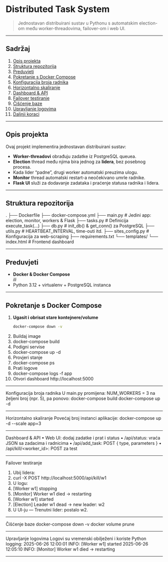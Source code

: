 # Distributed Task System

> Jednostavan distribuirani sustav u Pythonu s automatskim election-om među worker-threadovima, failover-om i web UI.

---

##  Sadržaj

1. [Opis projekta](#opis-projekta)  
2. [Struktura repozitorija](#struktura-repozitorija)  
3. [Preduvjeti](#preduvjeti)  
4. [Pokretanje s Docker Compose](#pokretanje-s-docker-compose)  
5. [Konfiguracija broja radnika](#konfiguracija-broja-radnika)  
6. [Horizontalno skaliranje](#horizontalno-skaliranje)  
7. [Dashboard & API](#dashboard--api)  
8. [Failover testiranje](#failover-testiranje)  
9. [Čišćenje baze](#čišćenje-baze)  
10. [Upravljanje logovima](#upravljanje-logovima)  
11. [Daljnji koraci](#daljnji-koraci)  

---

##  Opis projekta

Ovaj projekt implementira jednostavan distribuirani sustav:

- **Worker-threadovi** obrađuju zadatke iz PostgreSQL queuea.  
- **Election** thread među njima bira jednog za **lidera**, bez posebnog procesa.  
- Kada lider “padne”, drugi worker automatski preuzima ulogu.  
- **Monitor** thread automatski restart-a neočekivano umrle radnike.  
- **Flask UI** služi za dodavanje zadataka i praćenje statusa radnika i lidera.

---

##  Struktura repozitorija

.
├── Dockerfile
├── docker-compose.yml
├── main.py # Jedini app: election, monitor, workers & Flask
├── tasks.py # Definicija execute_task(...)
├── db.py # init_db() & get_conn() za PostgreSQL
├── utils.py # HEARTBEAT_INTERVAL, time-outi itd.
├── sites_config.py # Konfiguracija za web-scraping
├── requirements.txt
└── templates/
└── index.html # Frontend dashboard

---

##  Preduvjeti

- **Docker & Docker Compose**  
  _ili_  
- Python 3.12 + virtualenv + PostgreSQL instanca

---

##  Pokretanje s Docker Compose

1. **Ugasit i obrisat stare kontejnere/volume**  
   ```bash
   docker-compose down -v
2.	Buildaj image
3.	docker-compose build
4.	Podigni servise
5.	docker-compose up -d
6.	Provjeri stanje
7.	docker-compose ps
8.	Prati logove
9.	docker-compose logs -f app
10.	Otvori dashboard
http://localhost:5000
________________________________________
 Konfiguracija broja radnika
U main.py promijena:
NUM_WORKERS = 3
na željeni broj (npr. 5), pa ponovo:
docker-compose build
docker-compose up -d
________________________________________
 Horizontalno skaliranje
Povećaj broj instanci aplikacije:
docker-compose up -d --scale app=3
________________________________________
 Dashboard & API
•	Web UI: dodaj zadatke i prat i status
•	/api/status: vraća JSON sa zadacima i radnicima
•	/api/add_task: POST { type, parameters }
•	/api/kill/<worker_id>: POST za test
________________________________________
 Failover testiranje
1.	Ubij lidera:
2.	curl -X POST http://localhost:5000/api/kill/w1
3.	U logu:
4.	[Worker w1] stopping
5.	[Monitor] Worker w1 died → restarting
6.	[Worker w1] started
7.	[Election] Leader w1 dead → new leader: w2
8.	U UI-ju — Trenutni lider: postalo w2.
________________________________________
 Čišćenje baze
docker-compose down -v
docker volume prune
________________________________________
 Upravljanje logovima
Logovi su vremenski obilježeni i koriste Python logging:
2025-06-26 12:00:01 INFO: [Worker w1] started
2025-06-26 12:05:10 INFO: [Monitor] Worker w1 died → restarting
________________________________________


